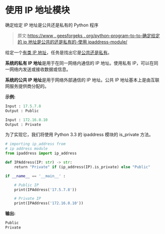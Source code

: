 # 使用 IP 地址模块

确定给定 IP 地址是公共还是私有的 Python 程序

> 原文:[https://www . geesforgeks . org/python-program-to-to-确定给定的 ip 地址是公共的还是私有的-使用 ipaddress-module/](https://www.geeksforgeeks.org/python-program-to-determine-if-the-given-ip-address-is-public-or-private-using-ipaddress-module/)

给定一个[有类 IP 地址](https://www.geeksforgeeks.org/introduction-of-classful-ip-addressing/)，任务是找出它是[公共还是私有](https://www.geeksforgeeks.org/difference-between-private-and-public-ip-addresses/)。

**系统的私有 IP 地址**是用于在同一网络内通信的 IP 地址。使用私有 IP，可以在同一网络内发送或接收数据或信息。

**系统的公共 IP 地址**是用于网络外部通信的 IP 地址。公共 IP 地址基本上是由互联网服务提供商分配的。

**示例:**

```py
Input : 17.5.7.8
Output : Public

Input : 172.16.0.10
Output : Private

```

为了实现它，我们将使用 Python 3.3 的 ipaddress 模块的 is_private 方法。

```py
# importing ip_address from 
# ip address module
from ipaddress import ip_address

def IPAddress(IP: str) -> str:
    return "Private" if (ip_address(IP).is_private) else "Public"

if __name__ == '__main__' : 

    # Public IP
    print(IPAddress('17.5.7.8'))  

    # Private IP
    print(IPAddress('172.16.0.10'))
```

**输出:**

```py
Public
Private
```